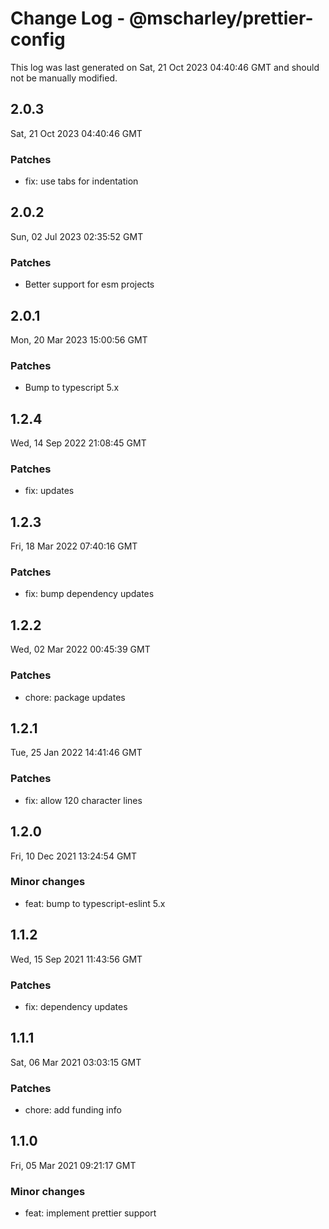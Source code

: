 # Change Log - @mscharley/prettier-config

This log was last generated on Sat, 21 Oct 2023 04:40:46 GMT and should not be manually modified.

## 2.0.3
Sat, 21 Oct 2023 04:40:46 GMT

### Patches

- fix: use tabs for indentation

## 2.0.2
Sun, 02 Jul 2023 02:35:52 GMT

### Patches

- Better support for esm projects

## 2.0.1
Mon, 20 Mar 2023 15:00:56 GMT

### Patches

- Bump to typescript 5.x

## 1.2.4
Wed, 14 Sep 2022 21:08:45 GMT

### Patches

- fix: updates

## 1.2.3
Fri, 18 Mar 2022 07:40:16 GMT

### Patches

- fix: bump dependency updates

## 1.2.2
Wed, 02 Mar 2022 00:45:39 GMT

### Patches

- chore: package updates

## 1.2.1
Tue, 25 Jan 2022 14:41:46 GMT

### Patches

- fix: allow 120 character lines

## 1.2.0
Fri, 10 Dec 2021 13:24:54 GMT

### Minor changes

- feat: bump to typescript-eslint 5.x

## 1.1.2
Wed, 15 Sep 2021 11:43:56 GMT

### Patches

- fix: dependency updates

## 1.1.1
Sat, 06 Mar 2021 03:03:15 GMT

### Patches

- chore: add funding info

## 1.1.0
Fri, 05 Mar 2021 09:21:17 GMT

### Minor changes

- feat: implement prettier support

